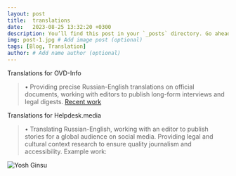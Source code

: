 ```yaml
---
layout: post
title:  translations
date:   2023-08-25 13:32:20 +0300
description: You’ll find this post in your `_posts` directory. Go ahead and edit it and re-build the site to see your changes. # Add post description (optional)
img: post-1.jpg # Add image post (optional)
tags: [Blog, Translation]
author: # Add name author (optional)
---
```

Translations for OVD-Info
> • Providing precise Russian-English translations on official documents, working with editors to publish long-form interviews and legal digests.
[Recent work](https://en.ovdinfo.org/chagina)

Translations for Helpdesk.media
> • Translating Russian-English, working with an editor to publish stories for a global audience on social media. Providing legal and cultural context research to ensure quality journalism and accessibility.
Example work: 


![Yosh Ginsu]({{site.baseurl}}/assets/img/yosh-ginsu.jpg)

